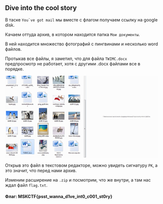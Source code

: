 ## Dive into the cool story

В таске ```You`ve got mail``` мы вместе с флагом получаем ссылку на google disk.

Качаем оттуда архив, в котором находится папка `Мои документы`.

В ней находится множество фотографий с пингвинами и несколько word файлов.

Протыкав все файлы, я заметил, что для файла `TWIMC.docx` предпросмотр не работает, хотя с другими .docx файлами все в порядке.

![Предпросмотр не работает](https://github.com/WATyag/MSKCTF2020/blob/master/Dive%20into%20the%20cool%20story/TWIMC.png)

Открыв это файл в текстовом редакторе, можно увидеть сигнатуру `PK`, а это значит, что перед нами архив.

Изменим расширение на `.zip` и посмотрим, что же внутри, а там нас ждал файл `flag.txt`.

#### Флаг: MSKCTF{psst_wanna_d1ve_int0_c001_st0ry}
